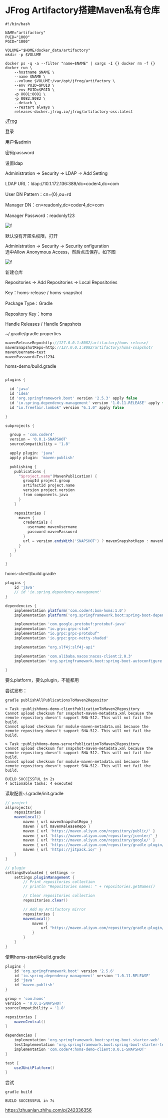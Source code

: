 # JFrog Artifactory搭建Maven私有仓库

```shell
#!/bin/bash

NAME="artifactory"
PUID="1000"
PGID="1000"

VOLUME="$HOME/docker_data/artifactory"
mkdir -p $VOLUME 

docker ps -q -a --filter "name=$NAME" | xargs -I {} docker rm -f {}
docker run \
    --hostname $NAME \
    --name $NAME \
    --volume $VOLUME:/var/opt/jfrog/artifactory \
    --env PUID=$PUID \
    --env PGID=$PGID \
    -p 8081:8081 \
    -p 8082:8082 \
    --detach \
    --restart always \
    releases-docker.jfrog.io/jfrog/artifactory-oss:latest
```



[JFrog](http://127.0.0.1:8082/ui/)

登录

用户名admin

密码password



设置ldap

Administration -> Security -> LDAP -> Add Setting

LDAP URL：ldap://10.1.172.136:389/dc=coder4,dc=com

User DN Pattern：cn={0},ou=rd

Manager DN：cn=readonly,dc=coder4,dc=com

Manager Password：readonly123

![f](./artifactory-ldap.png)



默认没有开匿名权限，打开



Administration -> Security -> Security onfiguration  
选中Allow Anonymous Access，然后点击保存。如下图

![f](./artifactory-anoymous-access.png)



新建仓库

Repositories -> Add Repositories -> Local Repositories

Key：homs-release / homs-snapshot

Package Type：Gradle

Repository Key：homs

Handle Releases / Handle Snapshots



~/.gradle/gradle.properties

```groovy
mavenReleaseRepo=http://127.0.0.1:8082/artifactory/homs-release/
mavenSnapshotRepo=http://127.0.0.1:8082/artifactory/homs-snapshot/
mavenUsername=test
mavenPassword=Test1234
```



homs-demo/build.gradle

```groovy

plugins {

  id 'java'
  id 'idea'
  id 'org.springframework.boot' version '2.5.3' apply false
  id 'io.spring.dependency-management' version '1.0.11.RELEASE' apply false
  id "io.freefair.lombok" version "6.1.0" apply false

}

subprojects {

  group = 'com.coder4'
  version = '0.0.1-SNAPSHOT'
  sourceCompatibility = '1.8'

  apply plugin: 'java'
  apply plugin: 'maven-publish'

  publishing {
    publications {
      "$project.name"(MavenPublication) {
        groupId project.group
        artifactId project.name
        version project.version
        from components.java
      }
    }

    repositories {
      maven {
        credentials {
          username mavenUsername 
          password mavenPassword
        }
        url = version.endsWith('SNAPSHOT') ? mavenSnapshotRepo : mavenReleaseRepo
      }
    }
  }

}

```



homs-client/build.gradle

```groovy
plugins {
    id 'java'
    // id 'io.spring.dependency-management'
}

dependencies {
    implementation platform('com.coder4:bom-homs:1.0')
    implementation platform('org.springframework.boot:spring-boot-dependencies:2.5.3')

    implementation 'com.google.protobuf:protobuf-java'
    implementation "io.grpc:grpc-stub"
    implementation "io.grpc:grpc-protobuf"
    implementation 'io.grpc:grpc-netty-shaded'

    implementation "org.slf4j:slf4j-api"

    implementation 'com.alibaba.nacos:nacos-client:2.0.3'
    implementation 'org.springframework.boot:spring-boot-autoconfigure:2.2.0.RELEASE'

}
```

要么platform，要么plugin，不能都用



尝试发布：

```shell
gradle publishAllPublicationsToMaven2Repositor

> Task :publishHoms-demo-clientPublicationToMaven2Repository
Cannot upload checksum for snapshot-maven-metadata.xml because the remote repository doesn't support SHA-512. This will not fail the build.
Cannot upload checksum for module-maven-metadata.xml because the remote repository doesn't support SHA-512. This will not fail the build.

> Task :publishHoms-demo-serverPublicationToMaven2Repository
Cannot upload checksum for snapshot-maven-metadata.xml because the remote repository doesn't support SHA-512. This will not fail the build.
Cannot upload checksum for module-maven-metadata.xml because the remote repository doesn't support SHA-512. This will not fail the build.

BUILD SUCCESSFUL in 2s
4 actionable tasks: 4 executed
```

读取配置~/.gradle/init.gradle

```groovy
// project
allprojects{
    repositories {
	mavenLocal()
        maven { url mavenSnapshotRepo }
        maven { url mavenReleaseRepo }
        maven { url 'https://maven.aliyun.com/repository/public/' }
        maven { url 'https://maven.aliyun.com/repository/jcenter/' }
        maven { url 'https://maven.aliyun.com/repository/google/' }
        maven { url 'https://maven.aliyun.com/repository/gradle-plugin/' }
        maven { url 'https://jitpack.io/' }
    }
}

// plugin
settingsEvaluated { settings ->
    settings.pluginManagement {
        // Print repositories collection
        // println "Repositories names: " + repositories.getNames()

        // Clear repositories collection
        repositories.clear()

        // Add my Artifactory mirror
        repositories {
	    mavenLocal()
            maven {
                url "https://maven.aliyun.com/repository/gradle-plugin/"
            }
        }
    }
}

```



使用homs-start中build.gradle

```groovy
plugins {
	id 'org.springframework.boot' version '2.5.6'
	id 'io.spring.dependency-management' version '1.0.11.RELEASE'
	id 'java'
	id 'maven-publish'
}

group = 'com.homs'
version = '0.0.1-SNAPSHOT'
sourceCompatibility = '1.8'

repositories {
	mavenCentral()
}

dependencies {
	implementation 'org.springframework.boot:spring-boot-starter-web'
	testImplementation 'org.springframework.boot:spring-boot-starter-test'
	implementation 'com.coder4:homs-demo-client:0.0.1-SNAPSHOT'
}

test {
	useJUnitPlatform()
}
```



尝试

```shell
gradle build             

BUILD SUCCESSFUL in 7s
```



https://zhuanlan.zhihu.com/p/242336356






